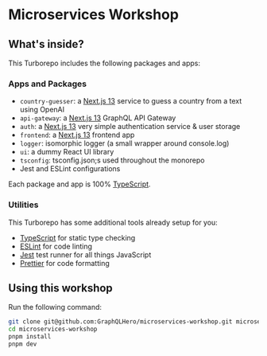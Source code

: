 # Microservices Workshop

## What's inside?

This Turborepo includes the following packages and apps:

### Apps and Packages

- `country-guesser`: a [Next.js 13](https://beta.nextjs.org/docs) service to guess a country from a text using OpenAI
- `api-gateway`: a [Next.js 13](https://beta.nextjs.org/docs) GraphQL API Gateway
- `auth`: a [Next.js 13](https://beta.nextjs.org/docs) very simple authentication service & user storage
- `frontend`: a [Next.js 13](https://beta.nextjs.org/docs) frontend app
- `logger`: isomorphic logger (a small wrapper around console.log)
- `ui`: a dummy React UI library
- `tsconfig`: tsconfig.json;s used throughout the monorepo
- Jest and ESLint configurations

Each package and app is 100% [TypeScript](https://www.typescriptlang.org/).

### Utilities

This Turborepo has some additional tools already setup for you:

- [TypeScript](https://www.typescriptlang.org/) for static type checking
- [ESLint](https://eslint.org/) for code linting
- [Jest](https://jestjs.io) test runner for all things JavaScript
- [Prettier](https://prettier.io) for code formatting

## Using this workshop

Run the following command:

```sh
git clone git@github.com:GraphQLHero/microservices-workshop.git microservices-workshop
cd microservices-workshop
pnpm install
pnpm dev
```
